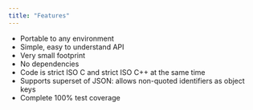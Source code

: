 ```yaml
---
title: "Features"
---
```


* Portable to any environment
* Simple, easy to understand API
* Very small footprint
* No dependencies
* Code is strict ISO C and strict ISO C++ at the same time
* Supports superset of JSON: allows non-quoted identifiers as object keys
* Complete 100% test coverage
